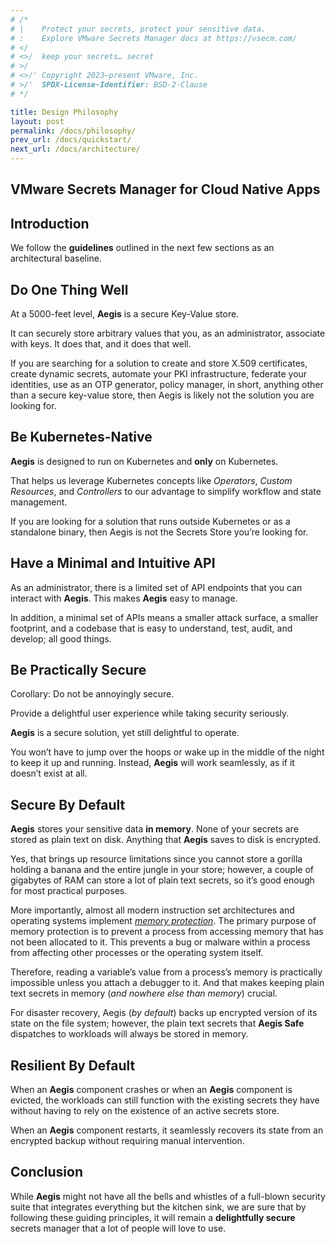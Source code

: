 ```yaml
---
# /*
# |    Protect your secrets, protect your sensitive data.
# :    Explore VMware Secrets Manager docs at https://vsecm.com/
# </
# <>/  keep your secrets… secret
# >/
# <>/' Copyright 2023–present VMware, Inc.
# >/'  SPDX-License-Identifier: BSD-2-Clause
# */

title: Design Philosophy
layout: post
permalink: /docs/philosophy/
prev_url: /docs/quickstart/
next_url: /docs/architecture/
---
```


## VMware Secrets Manager for Cloud Native Apps

## Introduction

We follow the **guidelines** outlined in the next few sections as an
architectural baseline.

## Do One Thing Well

At a 5000-feet level, **Aegis** is a secure Key-Value store.

It can securely store arbitrary values that you, as an administrator, associate
with keys. It does that, and it does that well.

If you are searching for a solution to create and store X.509 certificates,
create dynamic secrets, automate your PKI infrastructure, federate your
identities, use as an OTP generator, policy manager, in short, anything other
than a secure key-value store, then Aegis is likely not the solution you are
looking for.

## Be Kubernetes-Native

**Aegis** is designed to run on Kubernetes and **only** on Kubernetes.

That helps us leverage Kubernetes concepts like *Operators*, *Custom Resources*,
and *Controllers* to our advantage to simplify workflow and state management.

If you are looking for a solution that runs outside Kubernetes or as a
standalone binary, then Aegis is not the Secrets Store you’re looking for.

## Have a Minimal and Intuitive API

As an administrator, there is a limited set of API endpoints that you can
interact with **Aegis**. This makes **Aegis** easy to manage.

In addition, a minimal set of APIs means a smaller attack surface, a smaller
footprint, and a codebase that is easy to understand, test, audit, and
develop; all good things.

## Be Practically Secure

Corollary: Do not be annoyingly secure.

Provide a delightful user experience while taking security seriously.

**Aegis** is a secure solution, yet still delightful to operate.

You won’t have to jump over the hoops or wake up in the middle of the night
to keep it up and running. Instead, **Aegis** will work seamlessly, as if it
doesn’t exist at all.

## Secure By Default

**Aegis** stores your sensitive data **in memory**. None of your secrets
are stored as plain text on disk. Anything that **Aegis** saves to disk
is encrypted.

Yes, that brings up resource limitations since you cannot store a gorilla holding
a banana and the entire jungle in your store; however, a couple of gigabytes of
RAM can store a lot of plain text secrets, so it’s good enough for most
practical purposes.

More importantly, almost all modern instruction set architectures and
operating systems implement [*memory protection*][memory-protection]. The primary
purpose of memory protection is to prevent a process from accessing memory that
has not been allocated to it. This prevents a bug or malware within a process
from affecting other processes or the operating system itself.

[memory-protection]: https://en.wikipedia.org/wiki/Memory_protection "Memory Protection (Wikipedia)"

Therefore, reading a variable’s value from a process’s memory is practically
impossible unless you attach a debugger to it. And that makes keeping
plain text secrets in memory (*and nowhere else than memory*) crucial.

For disaster recovery, Aegis (*by default*) backs up encrypted version of
its state on the file system; however, the
plain text secrets that **Aegis Safe** dispatches to
workloads will always be stored in memory.

## Resilient By Default

When an **Aegis** component crashes or when an **Aegis** component is evicted,
the workloads can still function with the existing secrets they have without
having to rely on the existence of an active secrets store.

When an **Aegis** component restarts, it seamlessly recovers its state from an
encrypted backup without requiring manual intervention.

## Conclusion

While **Aegis** might not have all the bells and whistles of a full-blown
security suite that integrates everything but the kitchen sink, we are sure
that by following these guiding principles, it will remain a
**delightfully secure** secrets manager that a lot of people will love to use.